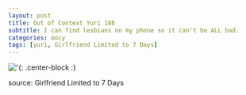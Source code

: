 ```yaml
---
layout: post
title: Out of Context Yuri 188
subtitle: I can find lesbians on my phone so it can't be ALL bad.
categories: oocy
tags: [yuri, Girlfriend Limited to 7 Days]
---
```



!['](https://imgur.com/rcngdeP.png){: .center-block :}





source: Girlfriend Limited to 7 Days